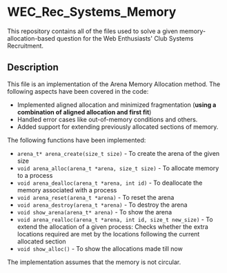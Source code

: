 # WEC_Rec_Systems_Memory

This repository contains all of the files used to solve a given memory-allocation-based question for the Web Enthusiasts' Club Systems Recruitment.

## Description

This file is an implementation of the Arena Memory Allocation method. The following aspects have been covered in the code:
* Implemented aligned allocation and minimized fragmentation (**using a combination of aligned allocation and first fit**)
* Handled error cases like out-of-memory conditions and others.
* Added support for extending previously allocated sections of memory.

The following functions have been implemented:
  * ```arena_t* arena_create(size_t size)```  -  To create the arena of the given size 
  * ```void arena_alloc(arena_t *arena, size_t size)```  -  To allocate memory to a process
  * ```void arena_dealloc(arena_t *arena, int id)```  -  To deallocate the memory associated with a process
  * ```void arena_reset(arena_t *arena)```  -  To reset the arena
  * ```void arena_destroy(arena_t *arena)```  -  To destroy the arena
  * ```void show_arena(arena_t* arena)```  -  To show the arena
  * ```void arena_realloc(arena_t *arena, int id, size_t new_size)```  -  To extend the allocation of a given process: Checks whether the extra locations required are met by the locations following the current allocated section
  * ```void show_alloc()```  -  To show the allocations made till now
    
The implementation assumes that the memory is not circular. 

